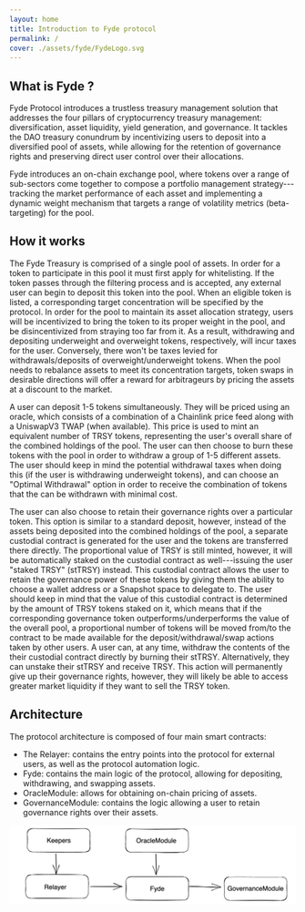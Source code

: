 ```yaml
---
layout: home
title: Introduction to Fyde protocol
permalink: /
cover: ./assets/fyde/FydeLogo.svg
---
```


## What is Fyde ? 

Fyde Protocol introduces a trustless treasury management solution that addresses the four pillars of cryptocurrency treasury management: diversification, asset liquidity, yield generation, and governance. It tackles the DAO treasury conundrum by incentivizing users to deposit into a diversified pool of assets, while allowing for the retention of governance rights and preserving direct user control over their allocations. 


Fyde introduces an on-chain exchange pool, where tokens over a range of sub-sectors come together to compose a portfolio management strategy---tracking the market performance of each asset and implementing a dynamic weight mechanism that targets a range of volatility metrics (beta-targeting) for the pool.


## How it works 

The Fyde Treasury is comprised of a single pool of assets. In order for a token to participate in this pool it must first apply for whitelisting. If the token passes through the filtering process and is accepted, any external user can begin to deposit this token into the pool. When an eligible token is listed, a corresponding target concentration will be specified by the protocol. In order for the pool to maintain its asset allocation strategy, users will be incentivized to bring the token to its proper weight in the pool, and be disincentivized from straying too far from it. As a result, withdrawing and depositing underweight and overweight tokens, respectively, will incur taxes for the user. Conversely, there won't be taxes levied for withdrawals/deposits of overweight/underweight tokens. When the pool needs to rebalance assets to meet its concentration targets, token swaps in desirable directions will offer a reward for arbitrageurs by pricing the assets at a discount to the market.

A user can deposit 1-5 tokens simultaneously. They will be priced using an oracle, which consists of a combination of a Chainlink price feed along with a UniswapV3 TWAP (when available). This price is used to mint an equivalent number of TRSY tokens, representing the user's overall share of the combined holdings of the pool. The user can then choose to burn these tokens with the pool in order to withdraw a group of 1-5 different assets. The user should keep in mind the potential withdrawal taxes when doing this (if the user is withdrawing underweight tokens), and can choose an "Optimal Withdrawal" option in order to receive the combination of tokens that the can be withdrawn with minimal cost.

The user can also choose to retain their governance rights over a particular token. This option is similar to a standard deposit, however, instead of the assets being deposited into the combined holdings of the pool, a separate custodial contract is generated for the user and the tokens are transferred there directly. The proportional value of TRSY is still minted, however, it will be automatically staked on the custodial contract as well---issuing the user "staked TRSY" (stTRSY) instead. This custodial contract allows the user to retain the governance power of these tokens by giving them the ability to choose a wallet address or a Snapshot space to delegate to. The user should keep in mind that the value of this custodial contract is determined by the amount of TRSY tokens staked on it, which means that if the corresponding governance token outperforms/underperforms the value of the overall pool, a proportional number of tokens will be moved from/to the contract to be made available for the deposit/withdrawal/swap actions taken by other users. A user can, at any time, withdraw the contents of the their custodial contract directly by burning their stTRSY. Alternatively, they can unstake their stTRSY and receive TRSY. This action will permanently give up their governance rights, however, they will likely be able to access greater market liquidity if they want to sell the TRSY token. 


## Architecture

The protocol architecture is composed of four main smart contracts:

- The Relayer: contains the entry points into the protocol for external users, as well as the protocol automation logic.
- Fyde: contains the main logic of the protocol, allowing for depositing, withdrawing, and swapping assets.
- OracleModule: allows for obtaining on-chain pricing of assets.
- GovernanceModule: contains the logic allowing a user to retain governance rights over their assets.
  

![Architecture](/illustrations/ContractOverview.png)

